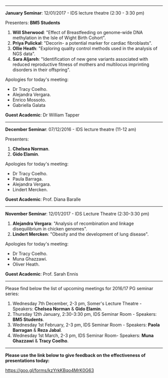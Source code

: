 ***
**January Seminar**: 12/01/2017 - IDS lecture theatre (2:30 - 3:30 pm)

Presenters:
**BM5 Students**

1. **Will Sherwood**: "Effect of Breastfeeding on genome-wide DNA methylation in the Isle of Wight Birth Cohort".
2. **Priya Pulickal**: "Decorin- a potential marker for cardiac fibroblasts".
3. **Ollie Heath**: "Exploring quality control methods used in the analysis of NGS data".
4. **Sara Aljareh**: "Identification of new gene variants associated with reduced reproductive fitness of mothers and multilocus imprinting disorders in their offspring".

Apologies for today's meeting:

* Dr Tracy Coelho.
* Alejandra Vergara.
* Enrico Mossoto.
* Gabriella Galata

**Guest Academic**: Dr William Tapper

***

**December Seminar**: 07/12/2016 - IDS lecture theatre (11-12 am)

Presenters:

1. **Chelsea Norman**.
2. **Gido Elamin**.

Apologies for today's meeting:

* Dr Tracy Coelho.
* Paula Barraga.
* Alejandra Vergara.
* Lindert Mercken.

**Guest Academic**: Prof. Diana Baralle


***

**November Seminar**: 12/01/2017 - IDS Lecture Theatre (2:30-3:30 pm)

1. **Alejandra Vergara**: "Analysis of recombination and linkage disequilibrium in chicken genomes".
2. **Lindert Mercken**: "Obesity and the development of lung disease".

Apologies for today's meeting:

* Dr Tracy Coelho.
* Muna Ghazzawi.
* Oliver Heath.

**Guest Academic**: Prof. Sarah Ennis

***
Please find below the list of upcoming meetings for 2016/17 PG seminar series:

1. Wednesday 7th December, 2-3 pm, Somer's Lecture Theatre - Speakers: **Chelsea Norman** & **Gido Elamin**.
2. Thursday 12th January, 2:30-3:30 pm, IDS Seminar Room - Speakers: **BM5 Students**.
3. Wednesday 1st February, 2-3 pm, IDS Seminar Room - Speakers: **Paola Barragan** & **Reza Jabal**.
4. Wednesday 1st March, 2-3 pm, IDS Seminar Room- Speakers: **Muna Ghazzawi** & **Tracy Coelho**.

***



**Please use the link below to give feedback on the effectiveness of presentations today:**

https://goo.gl/forms/kzYrkKBqo4MrK0G63


